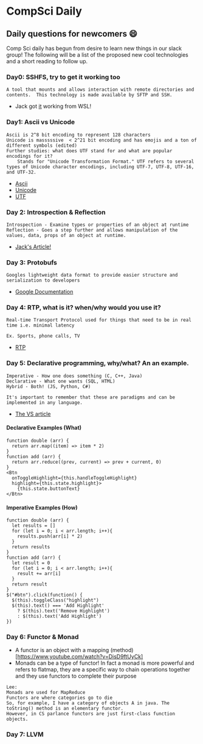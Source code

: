 # CompSci Daily
## Daily questions for newcomers 😄

Comp Sci daily has begun from desire to learn new things in our slack group! The following will be a list of the proposed new cool technologies and a short reading to follow up.

### Day0: SSHFS, try to get it working too
```
A tool that mounts and allows interaction with remote directories and contents.  This technology is made available by SFTP and SSH.
```
- Jack got [it](https://en.wikipedia.org/wiki/SSHFS) working from WSL!

### Day1: Ascii vs Unicode
```
Ascii is 2^8 bit encoding to represent 128 characters
Unicode is masssssive  < 2^21 bit encoding and has emojis and a ton of different symbols (edited) 
Further studies: what does UTF stand for and what are popular encodings for it?
    Stands for "Unicode Transformation Format." UTF refers to several types of Unicode character encodings, including UTF-7, UTF-8, UTF-16, and UTF-32.
```
- [Ascii](https://en.wikipedia.org/wiki/ASCII)
- [Unicode](https://en.wikipedia.org/wiki/Unicode)
- [UTF](https://en.wikipedia.org/wiki/UTF)

### Day 2: Introspection & Reflection
```
Introspection - Examine types or properties of an object at runtime
Reflection - Goes a step further and allows manipulation of the values, data, props of an object at runtime.
```
- [Jack's Article!](https://medium.com/@jdcorley/introspection-vs-reflection-part-1-1cb2c5f5f7d7)

### Day 3: Protobufs
```
Googles lightweight data format to provide easier structure and serialization to developers
```
- [Google Documentation](https://developers.google.com/protocol-buffers/)

### Day 4: RTP, what is it? when/why would you use it?
```
Real-time Transport Protocol used for things that need to be in real time i.e. minimal latency

Ex. Sports, phone calls, TV
```
- [RTP](https://en.wikipedia.org/wiki/Real-time_Transport_Protocol)

### Day 5: Declarative programming, why/what? An an example.
```
Imperative - How one does something (C, C++, Java)
Declarative - What one wants (SQL, HTML)
Hybrid - Both! (JS, Python, C#)

It's important to remember that these are paradigms and can be implemented in any language.
```

- [The VS article](https://tylermcginnis.com/imperative-vs-declarative-programming/)

#### Declarative Examples (What)

```
function double (arr) {
  return arr.map((item) => item * 2)
}
function add (arr) {
  return arr.reduce((prev, current) => prev + current, 0)
}
<Btn
  onToggleHighlight={this.handleToggleHighlight}
  highlight={this.state.highlight}>
    {this.state.buttonText}
</Btn>
```

#### Imperative Examples (How)

```
function double (arr) {
  let results = []
  for (let i = 0; i < arr.length; i++){
    results.push(arr[i] * 2)
  }
  return results
}
function add (arr) {
  let result = 0
  for (let i = 0; i < arr.length; i++){
    result += arr[i]
  }
  return result
}
$("#btn").click(function() {
  $(this).toggleClass("highlight")
  $(this).text() === 'Add Highlight'
    ? $(this).text('Remove Highlight')
    : $(this).text('Add Highlight')
})
```

### Day 6: Functor & Monad
- A functor is an object with a mapping (method)[https://www.youtube.com/watch?v=DisD9ftUyCk]
- Monads can be a type of functor! In fact a monad is more powerful and refers to flatmap, they are a specific way to chain operations together and they use functors to complete their purpose

```
Lee:
Monads are used for MapReduce
Functors are where categories go to die
So, for example, I have a category of objects A in java. The toString() method is an elementary functor.
However, in CS parlance functors are just first-class function objects.
```

### Day 7: LLVM